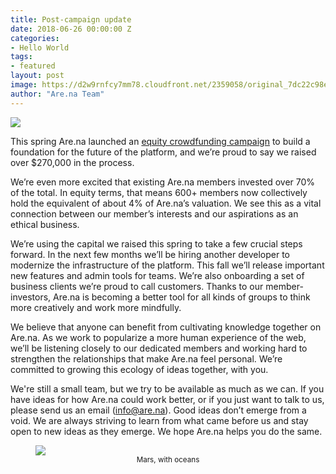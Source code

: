 ```yaml
---
title: Post-campaign update
date: 2018-06-26 00:00:00 Z
categories:
- Hello World
tags:
- featured
layout: post
image: https://d2w9rnfcy7mm78.cloudfront.net/2359058/original_7dc22c98ebcf99d636a1700dbb228a9f.png
author: "Are.na Team"
---
```


![](https://d2w9rnfcy7mm78.cloudfront.net/2359058/original_7dc22c98ebcf99d636a1700dbb228a9f.png)

This spring Are.na launched an [equity crowdfunding campaign](https://republic.co/arena) to build a foundation for the future of the platform, and we’re proud to say we raised over $270,000 in the process. 

We’re even more excited that existing Are.na members invested over 70% of the total. In equity terms, that means 600+ members now collectively hold the equivalent of about 4% of Are.na’s valuation. We see this as a vital connection between our member’s interests and our aspirations as an ethical business.

We’re using the capital we raised this spring to take a few crucial steps forward. In the next few months we’ll be hiring another developer to modernize the infrastructure of the platform. This fall we’ll release important new features and admin tools for teams. We’re also onboarding a set of business clients we’re proud to call customers. Thanks to our member-investors, Are.na is becoming a better tool for all kinds of groups to think more creatively and work more mindfully.  

We believe that anyone can benefit from cultivating knowledge together on Are.na. As we work to popularize a more human experience of the web, we’ll be listening closely to our dedicated members and working hard to strengthen the relationships that make Are.na feel personal. We’re committed to growing this ecology of ideas together, with you.

We're still a small team, but we try to be available as much as we can. If you have ideas for how Are.na could work better, or if you just want to talk to us, please send us an email ([info@are.na](mailto:info@are.na)). Good ideas don’t emerge from a void. We are always striving to learn from what came before us and stay open to new ideas as they emerge. We hope Are.na helps you do the same.

<figure>
    <img src="https://d2w9rnfcy7mm78.cloudfront.net/2359062/original_3d58a5443fb610068d51b5316712095d.jpg"/>
     <figcaption style="text-align: center" ><small>Mars, with oceans</small></figcaption>
</figure>